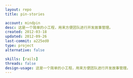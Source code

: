 ```yaml
---
layout: repo
title: pin-stories

account: mindpin
desc: 这是一个简单的小工程，用来方便团队进行开发故事管理。
created: 2012-03-18
updated: 2012-09-26
last-commit: a225ed0
type: project
alternative: false

skills: [rails]
threads: false
design-usage: 这是一个简单的小工程，用来方便团队进行开发故事管理。
---
```

